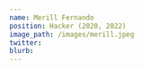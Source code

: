 ```yaml
---
name: Merill Fernando
position: Hacker (2020, 2022)
image_path: /images/merill.jpeg
twitter: 
blurb: 
---
```

